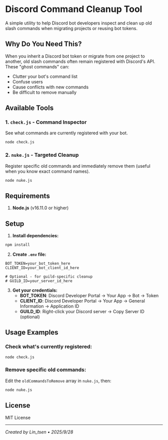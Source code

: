 # Discord Command Cleanup Tool

A simple utility to help Discord bot developers inspect and clean up old slash commands when migrating projects or reusing bot tokens.

## Why Do You Need This?

When you inherit a Discord bot token or migrate from one project to another, old slash commands often remain registered with Discord's API. These "ghost commands" can:
- Clutter your bot's command list
- Confuse users
- Cause conflicts with new commands
- Be difficult to remove manually

## Available Tools

### 1. `check.js` - Command Inspector
See what commands are currently registered with your bot.
```bash
node check.js
```

### 2. `nuke.js` - Targeted Cleanup
Register specific old commands and immediately remove them (useful when you know exact command names).
```bash
node nuke.js
```

## Requirements

1. **Node.js** (v16.11.0 or higher)

## Setup

1. **Install dependencies:**
```bash
npm install
```

2. **Create `.env` file:**
```env
BOT_TOKEN=your_bot_token_here
CLIENT_ID=your_bot_client_id_here

# Optional - for guild-specific cleanup
# GUILD_ID=your_server_id_here
```

3. **Get your credentials:**
   - **BOT_TOKEN**: Discord Developer Portal → Your App → Bot → Token
   - **CLIENT_ID**: Discord Developer Portal → Your App → General Information → Application ID
   - **GUILD_ID**: Right-click your Discord server → Copy Server ID (optional)

## Usage Examples

### Check what's currently registered:
```bash
node check.js
```

### Remove specific old commands:
Edit the `oldCommandsToRemove` array in `nuke.js`, then:
```bash
node nuke.js
```

## License

MIT License

---

*Created by Lin_tsen • 2025/9/28*